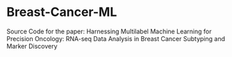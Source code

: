 # Breast-Cancer-ML

Source Code for the paper: 
Harnessing Multilabel Machine Learning for Precision Oncology: RNA-seq Data Analysis in Breast Cancer Subtyping and Marker Discovery
